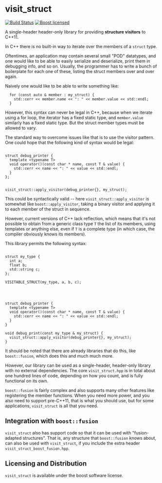 # visit_struct

[![Build Status](https://travis-ci.org/cbeck88/visit_struct.svg?branch=master)](http://travis-ci.org/cbeck88/visit_struct)
[![Boost licensed](https://img.shields.io/badge/license-Boost-blue.svg)](./LICENSE)

A single-header header-only library for providing **structure visitors** to C++11.

In C++ there is no built-in way to iterate over the members of a `struct` type.

Oftentimes, an application may contain several small "POD" datatypes, and one
would like to be able to easily serialize and deserialize, print them in debugging
info, and so on. Usually, the programmer has to write a bunch of boilerplate
for each one of these, listing the struct members over and over again.

Naively one would like to be able to write something like:

```
  for (const auto & member : my_struct) {
    std::cerr << member.name << ": " << member.value << std::endl;
  }
```

However, this syntax can never be legal in C++, because when we iterate using a
for loop, the iterator has a fixed static type, and `member.value` similarly has
a fixed static type. But the struct member types must be allowed to vary.

The standard way to overcome issues like that is to use the visitor pattern. One
could hope that the following kind of syntax would be legal:

```

struct debug_printer {
  template <typename T>
  void operator()(const char * name, const T & value) {
    std::cerr << name << ": " << value << std::endl;
  }
};


visit_struct::apply_visitor(debug_printer{}, my_struct);

```

This could be syntactically valid -- here `visit_struct::apply_visitor` is somewhat
like `boost::apply_visitor`, taking a binary visitor and applying it to each member
of the struct in sequence.

However, current versions of C++ lack reflection, which means that it's not possible
to obtain from a generic class type `T` the list of its members, using templates or
anything else, even if `T` is a complete type (in which case, the compiler obviously
knows its members).

This library permits the following syntax:

```

struct my_type {
  int a;
  float b;
  std::string c;
};

VISITABLE_STRUCT(my_type, a, b, c);




struct debug_printer {
  template <typename T>
  void operator()(const char * name, const T & value) {
    std::cerr << name << ": " << value << std::endl;
  }
}

void debug_print(const my_type & my_struct) {
  visit_struct::apply_visitor(debug_printer{}, my_struct);
}

```

It should be noted that there are already libraries that do this, like `boost::fusion`,
which does this and much much more.

However, our library can be used as a single-header, header-only library with no external dependencies.
The core `visit_struct.hpp` is in total about one hundred lines of code, depending on how you count,
and is fully functional on its own.

`boost::fusion` is fairly complex and also supports many other features like registering the
member functions. When you need more power, and you also need to support pre-C++11, that
is what you should use, but for some applications, `visit_struct` is all that you need.

## Integration with `boost::fusion`

`visit_struct` also has support code so that it can be used with "fusion-adapted structures".
That is, any structure that `boost::fusion` knows about, can also be used with `visit_struct`,
if you include the extra header `visit_struct_boost_fusion.hpp`.

## Licensing and Distribution

`visit_struct` is available under the boost software license.
